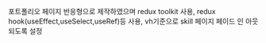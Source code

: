 포트폴리오 페이지
반응형으로 제작하였으며 redux toolkit 사용, redux hook(useEffect,useSelect,useRef)등 사용, vh기준으로 skill 페이지 페이드 인 아웃 되도록 설정
